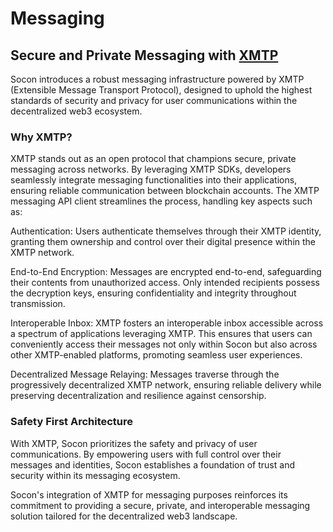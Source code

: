 # Messaging

## Secure and Private Messaging with [XMTP](https://xmtp.org/)

Socon introduces a robust messaging infrastructure powered by XMTP (Extensible Message Transport Protocol), designed to uphold the highest standards of security and privacy for user communications within the decentralized web3 ecosystem.

### Why XMTP?

XMTP stands out as an open protocol that champions secure, private messaging across networks. By leveraging XMTP SDKs, developers seamlessly integrate messaging functionalities into their applications, ensuring reliable communication between blockchain accounts. The XMTP messaging API client streamlines the process, handling key aspects such as:

Authentication: Users authenticate themselves through their XMTP identity, granting them ownership and control over their digital presence within the XMTP network.

End-to-End Encryption: Messages are encrypted end-to-end, safeguarding their contents from unauthorized access. Only intended recipients possess the decryption keys, ensuring confidentiality and integrity throughout transmission.

Interoperable Inbox: XMTP fosters an interoperable inbox accessible across a spectrum of applications leveraging XMTP. This ensures that users can conveniently access their messages not only within Socon but also across other XMTP-enabled platforms, promoting seamless user experiences.

Decentralized Message Relaying: Messages traverse through the progressively decentralized XMTP network, ensuring reliable delivery while preserving decentralization and resilience against censorship.

### Safety First Architecture

With XMTP, Socon prioritizes the safety and privacy of user communications. By empowering users with full control over their messages and identities, Socon establishes a foundation of trust and security within its messaging ecosystem.

Socon's integration of XMTP for messaging purposes reinforces its commitment to providing a secure, private, and interoperable messaging solution tailored for the decentralized web3 landscape.
